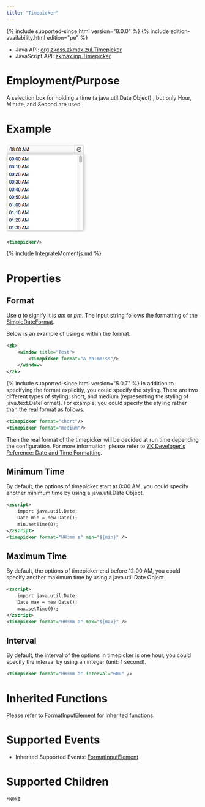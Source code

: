 ```yaml
---
title: "Timepicker"
---
```



{% include supported-since.html version="8.0.0" %} <!--REQUIRED ZK EDITION: PE -->
{% include edition-availability.html edition="pe" %}

- Java API: [org.zkoss.zkmax.zul.Timepicker](https://www.zkoss.org/javadoc/latest/zk/org/zkoss/zkmax/zul/Timepicker.html)
- JavaScript API:
  [zkmax.inp.Timepicker](https://www.zkoss.org/javadoc/latest/jsdoc/classes/zkmax.inp.Timepicker.html)


# Employment/Purpose

A selection box for holding a time (a java.util.Date Object) , but only
Hour, Minute, and Second are used.

# Example

![](/zk_component_ref/images/ZKCompRef_Timepicker.png)

```xml
<timepicker/>
```

{% include IntegrateMomentjs.md %}

# Properties

## Format

Use *a* to signify it is *am* or *pm*. The input string follows the
formatting of the
[SimpleDateFormat](http://java.sun.com/j2se/1.5.0/docs/api/java/text/SimpleDateFormat.html).

Below is an example of using *a* within the format.

```xml
<zk>
    <window title="Test">
        <timepicker format="a hh:mm:ss"/>
    </window>
</zk>
```

{% include supported-since.html version="5.0.7" %} In addition to specifying the format
explicitly, you could specify the styling. There are two different types
of styling: short, and medium (representing the styling of
java.text.DateFormat). For example, you could specify the styling rather
than the real format as follows.

```xml
<timepicker format="short"/>
<timepicker format="medium"/>
```

Then the real format of the timepicker will be decided at run time
depending the configuration. For more information, please refer to [ZK Developer's Reference: Date and Time Formatting]({{site.baseurl}}/zk_dev_ref/internationalization/date_and_time_formatting).

## Minimum Time

By default, the options of timepicker start at 0:00 AM, you could
specify another minimum time by using a java.util.Date Object.

```xml
<zscript>
    import java.util.Date;
    Date min = new Date();
    min.setTime(0);
</zscript>
<timepicker format="HH:mm a" min="${min}" />
```

## Maximum Time

By default, the options of timepicker end before 12:00 AM, you could
specify another maximum time by using a java.util.Date Object.

```xml
<zscript>
    import java.util.Date;
    Date max = new Date();
    max.setTime(0);
</zscript>
<timepicker format="HH:mm a" max="${max}" />
```

## Interval

By default, the interval of the options in timepicker is one hour, you
could specify the interval by using an integer (unit: 1 second).

```xml
<timepicker format="HH:mm a" interval="600" />
```

# Inherited Functions

Please refer to [ FormatInputElement]({{site.baseurl}}/zk_component_ref/formatinputelement)
for inherited functions.

# Supported Events

- Inherited Supported Events: [ FormatInputElement]({{site.baseurl}}/zk_component_ref/formatinputelement#Supported_Events)

# Supported Children

`*NONE`
